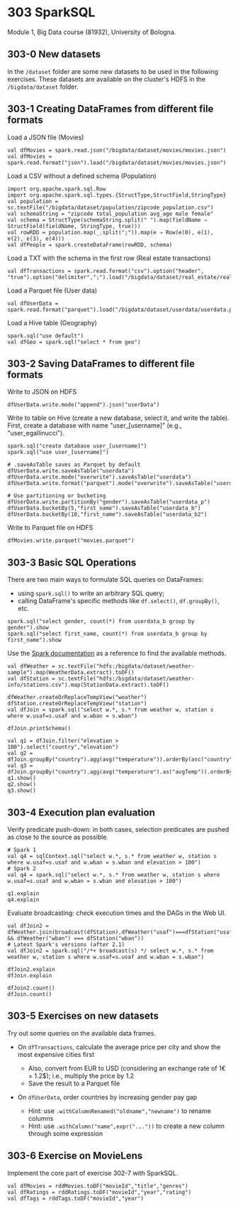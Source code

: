 # 303 SparkSQL

Module 1, Big Data course (81932), University of Bologna.

## 303-0 New datasets

In the ```/dataset``` folder are some new datasets to be used in the following exercises. These datasets are available on the cluster's HDFS in the 
```/bigdata/dataset``` folder.

## 303-1 Creating DataFrames from different file formats

Load a JSON file (Movies)

```shell
val dfMovies = spark.read.json("/bigdata/dataset/movies/movies.json")
val dfMovies = spark.read.format("json").load("/bigdata/dataset/movies/movies.json")
```

Load a CSV without a defined schema (Population)

```shell
import org.apache.spark.sql.Row
import org.apache.spark.sql.types.{StructType,StructField,StringType}
val population = sc.textFile("/bigdata/dataset/population/zipcode_population.csv")
val schemaString = "zipcode total_population avg_age male female"
val schema = StructType(schemaString.split(" ").map(fieldName ⇒ StructField(fieldName, StringType, true)))
val rowRDD = population.map(_.split(";")).map(e ⇒ Row(e(0), e(1), e(2), e(3), e(4)))
val dfPeople = spark.createDataFrame(rowRDD, schema)
```

Load a TXT with the schema in the first row (Real estate transactions)

```shell
val dfTransactions = spark.read.format("csv").option("header", "true").option("delimiter",";").load("/bigdata/dataset/real_estate/real_estate_transactions.txt")
```

Load a Parquet file (User data)

```shell
val dfUserData = spark.read.format("parquet").load("/bigdata/dataset/userdata/userdata.parquet")
```

Load a Hive table (Geography)

```shell
spark.sql("use default")
val dfGeo = spark.sql("select * from geo")
```

## 303-2 Saving DataFrames to different file formats

Write to JSON on HDFS

```shell
dfUserData.write.mode("append").json("userData")
```

Write to table on Hive (create a new database, select it, and write the table). 
First, create a database with name "user_[username]" (e.g., "user_egallinucci").

```shell
spark.sql("create database user_[username]")
spark.sql("use user_[username]")

# .saveAsTable saves as Parquet by default
dfUserData.write.saveAsTable("userdata")
dfUserData.write.mode("overwrite").saveAsTable("userdata")
dfUserData.write.format("parquet").mode("overwrite").saveAsTable("userdata")

# Use partitioning or bucketing
dfUserData.write.partitionBy("gender").saveAsTable("userdata_p")
dfUserData.bucketBy(5,"first_name").saveAsTable("userdata_b")
dfUserData.bucketBy(10,"first_name").saveAsTable("userdata_b2")
```

Write to Parquet file on HDFS

```shell
dfMovies.write.parquet("movies.parquet")
```

## 303-3 Basic SQL Operations

There are two main ways to formulate SQL queries on DataFrames:
- using ```spark.sql()``` to write an arbitrary SQL query;
- calling DataFrame's specific methods like ```df.select()```, ```df.groupBy()```, etc.

```shell
spark.sql("select gender, count(*) from userdata_b group by gender").show
spark.sql("select first_name, count(*) from userdata_b group by first_name").show
```

Use the [Spark documentation](https://spark.apache.org/docs/2.1.0/sql-programming-guide.html) as a reference to find the available methods.

```shell
val dfWeather = sc.textFile("hdfs:/bigdata/dataset/weather-sample").map(WeatherData.extract).toDF()
val dfStation = sc.textFile("hdfs:/bigdata/dataset/weather-info/stations.csv").map(StationData.extract).toDF()

dfWeather.createOrReplaceTempView("weather")
dfStation.createOrReplaceTempView("station")
val dfJoin = spark.sql("select w.*, s.* from weather w, station s where w.usaf=s.usaf and w.wban = s.wban")

dfJoin.printSchema()

val q1 = dfJoin.filter("elevation > 100").select("country","elevation")
val q2 = dfJoin.groupBy("country").agg(avg("temperature")).orderBy(asc("country"))
val q3 = dfJoin.groupBy("country").agg(avg("temperature").as("avgTemp")).orderBy(desc("avgTemp"))
q1.show()
q2.show()
q3.show()
```

## 303-4 Execution plan evaluation

Verify predicate push-down: in both cases, selection predicates are pushed as close to the source as possible.

```
# Spark 1
val q4 = sqlContext.sql("select w.*, s.* from weather w, station s where w.usaf=s.usaf and w.wban = s.wban and elevation > 100")
# Spark 2
val q4 = spark.sql("select w.*, s.* from weather w, station s where w.usaf=s.usaf and w.wban = s.wban and elevation > 100")

q1.explain
q4.explain
```

Evaluate broadcasting: check execution times and the DAGs in the Web UI.

```
val dfJoin2 = dfWeather.join(broadcast(dfStation),dfWeather("usaf")===dfStation("usaf") && dfWeather("wban") === dfStation("wban"))
# Latest Spark's versions (after 2.1)
val dfJoin2 = spark.sql("/*+ broadcast(s) */ select w.*, s.* from weather w, station s where w.usaf=s.usaf and w.wban = s.wban")

dfJoin2.explain
dfJoin.explain

dfJoin2.count()
dfJoin.count()
```

## 303-5 Exercises on new datasets

Try out some queries on the available data frames.
- On ```dfTransactions```, calculate the average price per city and show the most expensive cities first
  - Also, convert from EUR to USD (considering an exchange rate of 1€ = 1.2$); i.e., multiply the price by 1.2
  - Save the result to a Parquet file

- On ```dfUserData```, order countries by increasing gender pay gap
  - Hint: use ```.withColumnRenamed("oldname","newname")``` to rename columns
  - Hint: use ```.withColumn("name",expr("..."))``` to create a new column through some expression

## 303-6 Exercise on MovieLens

Implement the core part of exercise 302-7 with SparkSQL.

```shell
val dfMovies = rddMovies.toDF("movieId","title","genres")
val dfRatings = rddRatings.toDF("movieId","year","rating")
val dfTags = rddTags.toDF("movieId","year")
```